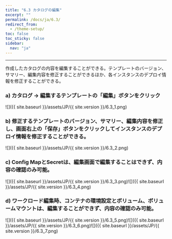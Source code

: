 ```yaml
---
title: "6.3 カタログの編集"
excerpt: ""
permalink: /docs/ja/6.3/
redirect_from:
  - /theme-setup/
toc: false
toc_sticky: false
sidebar:
  nav: "ja"
---
```



---

作成したカタログの内容を編集することができる。テンプレートのバージョン、サマリー、編集内容を修正することができるほか、各インスタンスのデプロイ情報を修正することができる。

### a\) カタログ → 編集するテンプレートの「編集」ボタンをクリック
![]({{ site.baseurl }}/assets/JP/{{ site.version }}/6.3_1.png)

### b\) 修正するテンプレートのバージョン、サマリー、編集内容を修正し、画面右上の「保存」ボタンをクリックしてインスタンスのデプロイ情報を修正することができる。
![]({{ site.baseurl }}/assets/JP/{{ site.version }}/6.3_2.png)

### c\) Config MapとSecretは、編集画面で編集することはできず、内容の確認のみ可能。
![]({{ site.baseurl }}/assets/JP/{{ site.version }}/6.3_3.png)![]({{ site.baseurl }}/assets/JP/{{ site.version }}/6.3_4.png)

### d\) ワークロード編集時、コンテナの環境設定とボリューム、ボリュームマウントは、編集することができず、内容の確認のみ可能。
![]({{ site.baseurl }}/assets/JP/{{ site.version }}/6.3_5.png)![]({{ site.baseurl }}/assets/JP/{{ site.version }}/6.3_6.png)![]({{ site.baseurl }}/assets/JP/{{ site.version }}/6.3_7.png)

